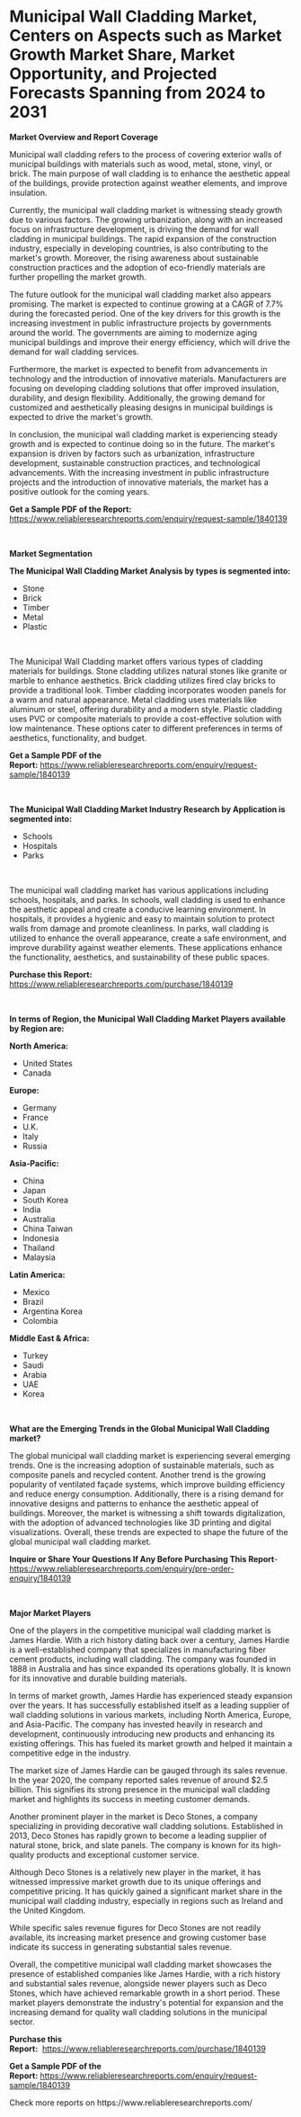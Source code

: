 <p><h1>Municipal Wall Cladding Market, Centers on Aspects such as Market Growth Market Share, Market Opportunity, and Projected Forecasts Spanning from 2024 to 2031</h1></p><p><strong>Market Overview and Report Coverage</strong></p>
<p><p>Municipal wall cladding refers to the process of covering exterior walls of municipal buildings with materials such as wood, metal, stone, vinyl, or brick. The main purpose of wall cladding is to enhance the aesthetic appeal of the buildings, provide protection against weather elements, and improve insulation.</p><p>Currently, the municipal wall cladding market is witnessing steady growth due to various factors. The growing urbanization, along with an increased focus on infrastructure development, is driving the demand for wall cladding in municipal buildings. The rapid expansion of the construction industry, especially in developing countries, is also contributing to the market's growth. Moreover, the rising awareness about sustainable construction practices and the adoption of eco-friendly materials are further propelling the market growth.</p><p>The future outlook for the municipal wall cladding market also appears promising. The market is expected to continue growing at a CAGR of 7.7% during the forecasted period. One of the key drivers for this growth is the increasing investment in public infrastructure projects by governments around the world. The governments are aiming to modernize aging municipal buildings and improve their energy efficiency, which will drive the demand for wall cladding services.</p><p>Furthermore, the market is expected to benefit from advancements in technology and the introduction of innovative materials. Manufacturers are focusing on developing cladding solutions that offer improved insulation, durability, and design flexibility. Additionally, the growing demand for customized and aesthetically pleasing designs in municipal buildings is expected to drive the market's growth.</p><p>In conclusion, the municipal wall cladding market is experiencing steady growth and is expected to continue doing so in the future. The market's expansion is driven by factors such as urbanization, infrastructure development, sustainable construction practices, and technological advancements. With the increasing investment in public infrastructure projects and the introduction of innovative materials, the market has a positive outlook for the coming years.</p></p>
<p><strong>Get a Sample PDF of the Report:</strong> <a href="https://www.reliableresearchreports.com/enquiry/request-sample/1840139">https://www.reliableresearchreports.com/enquiry/request-sample/1840139</a></p>
<p>&nbsp;</p>
<p><strong>Market Segmentation</strong></p>
<p><strong>The Municipal Wall Cladding Market Analysis by types is segmented into:</strong></p>
<p><ul><li>Stone</li><li>Brick</li><li>Timber</li><li>Metal</li><li>Plastic</li></ul></p>
<p>&nbsp;</p>
<p><p>The Municipal Wall Cladding market offers various types of cladding materials for buildings. Stone cladding utilizes natural stones like granite or marble to enhance aesthetics. Brick cladding utilizes fired clay bricks to provide a traditional look. Timber cladding incorporates wooden panels for a warm and natural appearance. Metal cladding uses materials like aluminum or steel, offering durability and a modern style. Plastic cladding uses PVC or composite materials to provide a cost-effective solution with low maintenance. These options cater to different preferences in terms of aesthetics, functionality, and budget.</p></p>
<p><strong>Get a Sample PDF of the Report:</strong>&nbsp;<a href="https://www.reliableresearchreports.com/enquiry/request-sample/1840139">https://www.reliableresearchreports.com/enquiry/request-sample/1840139</a></p>
<p>&nbsp;</p>
<p><strong>The Municipal Wall Cladding Market Industry Research by Application is segmented into:</strong></p>
<p><ul><li>Schools</li><li>Hospitals</li><li>Parks</li></ul></p>
<p>&nbsp;</p>
<p><p>The municipal wall cladding market has various applications including schools, hospitals, and parks. In schools, wall cladding is used to enhance the aesthetic appeal and create a conducive learning environment. In hospitals, it provides a hygienic and easy to maintain solution to protect walls from damage and promote cleanliness. In parks, wall cladding is utilized to enhance the overall appearance, create a safe environment, and improve durability against weather elements. These applications enhance the functionality, aesthetics, and sustainability of these public spaces.</p></p>
<p><strong>Purchase this Report:</strong>&nbsp; <a href="https://www.reliableresearchreports.com/purchase/1840139">https://www.reliableresearchreports.com/purchase/1840139</a></p>
<p>&nbsp;</p>
<p><strong>In terms of Region, the Municipal Wall Cladding Market Players available by Region are:</strong></p>
<p>
    <p> <strong> North America: </strong>
        <ul>
            <li>United States</li>
            <li>Canada</li>
        </ul>
        </p> 
    <p> <strong> Europe: </strong>
        <ul>
            <li>Germany</li>
            <li>France</li>
            <li>U.K.</li>
            <li>Italy</li>
            <li>Russia</li>
        </ul>
        </p> 
    <p> <strong> Asia-Pacific: </strong>
        <ul>
            <li>China</li>
            <li>Japan</li>
            <li>South Korea</li>
            <li>India</li>
            <li>Australia</li>
            <li>China Taiwan</li>
            <li>Indonesia</li>
            <li>Thailand</li>
            <li>Malaysia</li>
        </ul>
        </p> 
    <p> <strong> Latin America: </strong>
        <ul>
            <li>Mexico</li>
            <li>Brazil</li>
            <li>Argentina Korea</li>
            <li>Colombia</li>
        </ul>
        </p> 
    <p> <strong> Middle East & Africa: </strong>
        <ul>
            <li>Turkey</li>
            <li>Saudi</li>
            <li>Arabia</li>
            <li>UAE</li>
            <li>Korea</li>
        </ul>
    </p>
    </p>
<p>&nbsp;</p>
<p><strong>What are the Emerging Trends in the Global Municipal Wall Cladding market?</strong></p>
<p><p>The global municipal wall cladding market is experiencing several emerging trends. One is the increasing adoption of sustainable materials, such as composite panels and recycled content. Another trend is the growing popularity of ventilated façade systems, which improve building efficiency and reduce energy consumption. Additionally, there is a rising demand for innovative designs and patterns to enhance the aesthetic appeal of buildings. Moreover, the market is witnessing a shift towards digitalization, with the adoption of advanced technologies like 3D printing and digital visualizations. Overall, these trends are expected to shape the future of the global municipal wall cladding market.</p></p>
<p><strong>Inquire or Share Your Questions If Any Before Purchasing This Report</strong>- <a href="https://www.reliableresearchreports.com/enquiry/pre-order-enquiry/1840139">https://www.reliableresearchreports.com/enquiry/pre-order-enquiry/1840139</a></p>
<p>&nbsp;</p>
<p><strong>Major Market Players</strong></p>
<p><p>One of the players in the competitive municipal wall cladding market is James Hardie. With a rich history dating back over a century, James Hardie is a well-established company that specializes in manufacturing fiber cement products, including wall cladding. The company was founded in 1888 in Australia and has since expanded its operations globally. It is known for its innovative and durable building materials.</p><p>In terms of market growth, James Hardie has experienced steady expansion over the years. It has successfully established itself as a leading supplier of wall cladding solutions in various markets, including North America, Europe, and Asia-Pacific. The company has invested heavily in research and development, continuously introducing new products and enhancing its existing offerings. This has fueled its market growth and helped it maintain a competitive edge in the industry.</p><p>The market size of James Hardie can be gauged through its sales revenue. In the year 2020, the company reported sales revenue of around $2.5 billion. This signifies its strong presence in the municipal wall cladding market and highlights its success in meeting customer demands.</p><p>Another prominent player in the market is Deco Stones, a company specializing in providing decorative wall cladding solutions. Established in 2013, Deco Stones has rapidly grown to become a leading supplier of natural stone, brick, and slate panels. The company is known for its high-quality products and exceptional customer service.</p><p>Although Deco Stones is a relatively new player in the market, it has witnessed impressive market growth due to its unique offerings and competitive pricing. It has quickly gained a significant market share in the municipal wall cladding industry, especially in regions such as Ireland and the United Kingdom.</p><p>While specific sales revenue figures for Deco Stones are not readily available, its increasing market presence and growing customer base indicate its success in generating substantial sales revenue.</p><p>Overall, the competitive municipal wall cladding market showcases the presence of established companies like James Hardie, with a rich history and substantial sales revenue, alongside newer players such as Deco Stones, which have achieved remarkable growth in a short period. These market players demonstrate the industry's potential for expansion and the increasing demand for quality wall cladding solutions in the municipal sector.</p></p>
<p><strong>Purchase this Report:</strong>&nbsp;&nbsp;<a href="https://www.reliableresearchreports.com/purchase/1840139">https://www.reliableresearchreports.com/purchase/1840139</a></p>
<p></p>
<p><strong>Get a Sample PDF of the Report:</strong>&nbsp;<a href="https://www.reliableresearchreports.com/enquiry/request-sample/1840139">https://www.reliableresearchreports.com/enquiry/request-sample/1840139</a></p>
<p>Check more reports on https://www.reliableresearchreports.com/</p>